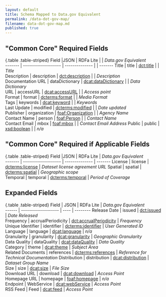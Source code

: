 ```yaml
---
layout: default
title: Schema Mapped to Data.gov Equivalent
permalink: /data-dot-gov-map/
filename: data-dot-gov-map.md
published: true
---
```


"Common Core" Required Fields
-----------------------------

{.table .table-striped}
Field               |JSON            | RDFa Lite  | | *Data.gov Equivalent*  
-------             | -------------------  | --------------  | | ------- 
Title               | title           | [dct:title](http://dublincore.org/documents/2012/06/14/dcmi-terms/?v=terms#terms-title)  | | *Title*                
Description         | description     | [dct:description](http://dublincore.org/documents/2012/06/14/dcmi-terms/?v=terms#terms-description)  | | *Description*          
Documentation URL   | dataDictionary  | [dcat:dataDictionary](http://www.w3.org/TR/vocab-dcat/#property--data-dictionary)  | | *Data Dictionary*      
URL                 | accessURL       | [dcat:accessURL](http://www.w3.org/TR/vocab-dcat/#property--access-download)  | | *Access point*         
Format              | format          | [dcterms:format](http://www.w3.org/TR/vocab-dcat/#property--format)  | | *Media Format*         
Tags                | keywords        | [dcat:keyword](http://www.w3.org/TR/vocab-dcat/#property--keyword-tag)  | | *Keywords*             
Last Update         | modified        | [dcterms:modified](http://www.w3.org/TR/vocab-dcat/#property--update-modification-date-1)  | | *Date updated*         
Publisher           | organization    | [foaf:Organization](http://xmlns.com/foaf/spec/#term_Organization)  | | *Agency Name*          
Contact Name        | person           | [foaf:Person](http://xmlns.com/foaf/spec/#term_Person)  | | *Contact Name*         
Contact Email       | mbox  	         | [foaf:mbox](http://xmlns.com/foaf/spec/#term_mbox)  | | *Contact Email Address*
Public              | public          | [xsd:boolean](http://www.w3.org/TR/xmlschema-2/#boolean)  | | *n/a*                  


"Common Core" Required if Applicable Fields
-------------------------------------------

{.table .table-striped}
Field               |JSON            | RDFa Lite  | *Data.gov Equivalent*  
-------             | -------------------  | --------------  | ------- 
License             | license         | [dcterms:license](http://www.w3.org/TR/vocab-dcat/#property--license-1)  | *Dataset license agreement URL* 
Spatial  	    | spatial 	       | [dcterms:spatial](http://www.w3.org/TR/vocab-dcat/#property--spatial-geographical-coverage)  | *Geographic scope*     
Temporal	    | temporal	       | [dcterms:temporal](http://www.w3.org/TR/vocab-dcat/#property--temporal-coverage)  | *Period of Coverage*   

Expanded Fields
---------------

{.table .table-striped}
Field               | JSON                  | RDFa Lite  | *Data.gov Equivalent*   
------              | -------------------   | ----                  | --------
Release Date        | issued                | [dct:issued](http://dublincore.org/documents/2012/06/14/dcmi-terms/?v=terms#issued)  | *Date Released*         
Frequency           | accrualPeriodicity    | [dct:accrualPeriodicity](http://purl.org/dc/terms/accrualPeriodicity)  | *Frequency*             
Unique Identifier   | identifier            | [dcterms:identifier](http://www.w3.org/TR/vocab-dcat/#property--identifier)  | *User Generated ID*     
Language            | language              | [dcat:language](http://www.w3.org/TR/vocab-dcat/#property--language-1)  | *n/a*                   
Granularity         | granularity           | [dcat:granularity](http://www.w3.org/TR/vocab-dcat/#property--granularity)  | *Geographic Granularity*  
Data Quality        | dataQuality           | [dcat:dataQuality](http://www.w3.org/TR/vocab-dcat/#property--data-quality)  | *Data Quality*          
Category            | theme                 | [dcat:theme](http://www.w3.org/TR/vocab-dcat/#property--theme-category)  | *Subject Area*          
Related Documents   | references            | [dcterms:references](http://purl.org/dc/terms/references)  | *Reference for Technical Documentation* 
Distribution        | distribution          | [dcat:distribution](http://www.w3.org/ns/dcat#distribution)  | *Dataset Group Name*    
Size                | size                  | [dcat:size](http://www.w3.org/TR/vocab-dcat/#property--size)  | *File Size*             
Download URL        | download              | [dcat:download](http://www.w3.org/TR/vocab-dcat/#class--download)  | *Access Point*          
Homepage URL        | homepage	            | [foaf:homepage](http://xmlns.com/foaf/spec/#term_homepage)  | *n/a*	
Endpoint            | WebService            | [dcat:webService](http://www.w3.org/TR/vocab-dcat/#class--webservice)  | *Access Point*          
RSS Feed            | Feed                  | [dcat:feed](http://www.w3.org/TR/vocab-dcat/#Class:_Feed)  | *Access Point*          


